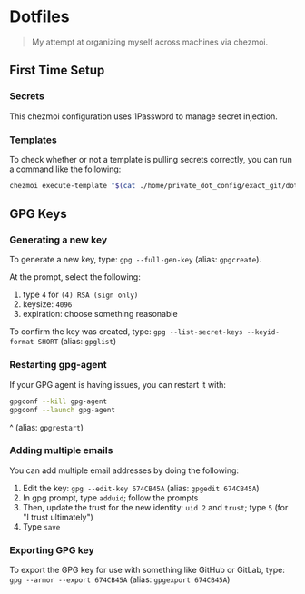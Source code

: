 # Dotfiles

> My attempt at organizing myself across machines via chezmoi.

## First Time Setup

### Secrets

This chezmoi configuration uses 1Password to manage secret injection.

### Templates

To check whether or not a template is pulling secrets correctly, you can run a command like the following:

```bash
chezmoi execute-template "$(cat ./home/private_dot_config/exact_git/dot_gitconfig-work.tmpl)"
```

## GPG Keys

### Generating a new key

To generate a new key, type: `gpg --full-gen-key` (alias: `gpgcreate`).

At the prompt, select the following:

1. type `4` for `(4) RSA (sign only)`
1. keysize: `4096`
1. expiration: choose something reasonable

To confirm the key was created, type: `gpg --list-secret-keys --keyid-format SHORT` (alias: `gpglist`)

### Restarting gpg-agent

If your GPG agent is having issues, you can restart it with:

```sh
gpgconf --kill gpg-agent
gpgconf --launch gpg-agent
```

^ (alias: `gpgrestart`)

### Adding multiple emails

You can add multiple email addresses by doing the following:

1. Edit the key: `gpg --edit-key 674CB45A` (alias: `gpgedit 674CB45A`)
1. In gpg prompt, type `adduid`; follow the prompts
1. Then, update the trust for the new identity: `uid 2` and `trust`; type `5` (for "I trust ultimately")
1. Type `save`

### Exporting GPG key

To export the GPG key for use with something like GitHub or GitLab, type: `gpg --armor --export 674CB45A` (alias: `gpgexport 674CB45A`)
